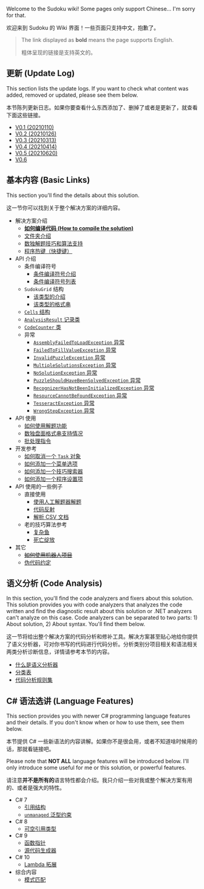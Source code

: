 Welcome to the Sudoku wiki! Some pages only support Chinese... I'm sorry for that.

欢迎来到 Sudoku 的 Wiki 界面！一些页面只支持中文，抱歉了。

> The link displayed as **bold** means the page supports English.
>
> 粗体呈现的链接是支持英文的。



## 更新 (Update Log)

This section lists the update logs. If you want to check what content was added, removed or updated, please see them below.

本节陈列更新日志。如果你要查看什么东西添加了、删掉了或者是更新了，就查看下面这些链接。

* [V0.1 (20210110)](version/Version-0.1)
* [V0.2 (20210126)](version/Version-0.2)
* [V0.3 (20210313)](version/Version-0.3)
* [V0.4 (20210414)](version/Version-0.4)
* [V0.5 (20210620)](version/Version-0.5)
* [V0.6](version/Version-0.6)



## 基本内容 (Basic Links)

This section you'll find the details about this solution.

这一节你可以找到关于整个解决方案的详细内容。

* 解决方案介绍
  * [**如何编译代码 (How to compile the solution)**](how-to/How-To-Compile-The-Solution)
  * [文件夹介绍](Introduction-Of-All-Folders)
  * [数独解题技巧和算法支持](Technique-Supports)
  * [程序热键（快捷键）](Program-Hotkeys)
* API 介绍
  * 条件编译符号
    * [条件编译符号介绍](conditional-compilation-symbols/Introduction-About-Conditional-Compilation-Symbols)
    * [条件编译符号列表](conditional-compilation-symbols/List-Of-Conditional-Compilation-Symbols)
  * `SudokuGrid` 结构
    * [该类型的介绍](types/structs/How-To-Use-Struct-SudokuGrid)
    * [该类型的格式串](types/structs/Formats-Of-SudokuGrid)
  * [`Cells` 结构](types/structs/How-To-Use-Struct-Cells)
  * [`AnalysisResult` 记录类](types/classes/How-To-Use-Record-Class-AnalysisResult)
  * [`CodeCounter` 类](types/classes/How-To-Use-Class-CodeCounter)
  * 异常
    * [`AssemblyFailedToLoadException` 异常](types/exceptions/Exception-AssemblyFailedToLoadException)
    * [`FailedToFillValueException` 异常](types/exceptions/Exception-FailedToFillValueException)
    * [`InvalidPuzzleException` 异常](types/exceptions/Exception-InvalidPuzzleException)
    * [`MultipleSolutionsException` 异常](types/exceptions/Exception-MultipleSolutionsException)
    * [`NoSolutionException` 异常](types/exceptions/Exception-NoSolutionException)
    * [`PuzzleShouldHaveBeenSolvedException` 异常](types/exceptions/Exception-PuzzleShouldHaveBeenSolvedException)
    * [`RecognizerHasNotBeenInitializedException` 异常](types/exceptions/Exception-RecognizerHasNotBeenInitializedException)
    * [`ResourceCannotBeFoundException` 异常](types/exceptions/Exception-ResourceCannotBeFoundException)
    * [`TesseractException` 异常](types/exceptions/Exception-TesseractException)
    * [`WrongStepException` 异常](types/exceptions/Exception-WrongStepException)
* API 使用
  * [如何使用解题功能](how-to/How-To-Use-Code-To-Solve-Sudokus)
  * [数独盘面格式串支持情况](how-to/Sudoku-Grid-Format-Supports)
  * [批处理指令](how-to/Batch-Commands)
* 开发参考
  * [如何取消一个 `Task` 对象](how-to/How-To-Cancel-A-Task)
  * [如何添加一个菜单选项](how-to/How-To-Add-A-Menu-Item)
  * [如何添加一个技巧搜索器](how-to/How-To-Add-A-Technique-Searcher)
  * [如何添加一个程序设置项](how-to/How-To-Add-A-Preference-Item)
* API 使用的一些例子
  * 直接使用
    * [使用人工解题器解题](examples/Solve-Sudoku-Using-Manual-Solver)
    * [代码反射](examples/Get-Code-Reflection)
    * [解析 CSV 文档](examples/Parse-CSV-Document)
  * 老的技巧算法参考
    * [复杂鱼](technique-algorithm-ref/Old-Algorithm-Complex-Fish)
    * [死亡绽放](technique-algorithm-ref/Old-Algorithm-Death-Blossom)
* 其它
  * ~~[如何使用机器人项目](how-to/How-To-Compile-Bot-Projects)~~
  * [伪代码约定](miscellaneous/Pseudo-Code-Convention)



## 语义分析 (Code Analysis)

In this section, you'll find the code analyzers and fixers about this solution. This solution provides you with code analyzers that analyzes the code written and find the diagnostic result about this solution or .NET analyzers can't analyze on this case. Code analyzers can be separated to two parts: 1) About solution, 2) About syntax. You'll find them below.

这一节将给出整个解决方案的代码分析和修补工具。解决方案甚至贴心地给你提供了语义分析器，可对你书写的代码进行代码分析。分析类别分项目相关和语法相关两类分析诊断信息，详情请参考本节的内容。

* [什么是语义分析器](code-analysis/What-Is-A-Code-Analyzer)
* [分类表](code-analysis/Code-Analysis-Table)
* [代码分析规则集](code-analysis/Code-Analysis-Rule-List)



## C# 语法选讲 (Language Features)

This section provides you with newer C# programming language features and their details. If you don't know when or how to use them, see them below.

本节提供 C# 一些新语法的内容讲解。如果你不是很会用，或者不知道啥时候用的话，那就看链接吧。

Please note that **NOT ALL** language features will be introduced below. I'll only introduce some useful for me or this solution, or powerful features.

请注意**并不是所有的**语言特性都会介绍。我只介绍一些对我或整个解决方案有用的、或者是强大的特性。

* C# 7
  * [引用结构](language-ref/Ref-Struct)
  * [`unmanaged` 泛型约束](language-ref/Unmanaged-Generic-Type-Constraint)
* C# 8
  * [可空引用类型](language-ref/Nullable-Reference-Types)
* C# 9
  * [函数指针](language-ref/Function-Pointer)
  * [源代码生成器](language-ref/Source-Generator)
* C# 10
  * [Lambda 拓展](language-ref/Extended-Lambdas)
* 综合内容
  * [模式匹配](language-ref/Pattern-Matching)